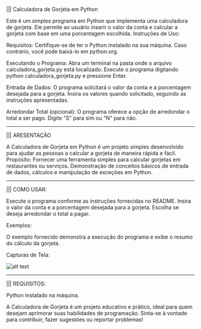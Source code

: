 ||| Calculadora de Gorjeta em Python

Este é um simples programa em Python que implementa uma calculadora de gorjeta. Ele permite ao usuário inserir o valor da conta e calcular a gorjeta com base em uma porcentagem escolhida.
Instruções de Uso:

Requisitos: Certifique-se de ter o Python instalado na sua máquina. Caso contrário, você pode baixá-lo em python.org.

Executando o Programa: Abra um terminal na pasta onde o arquivo calculadora_gorjeta.py está localizado.
Execute o programa digitando python calculadora_gorjeta.py e pressione Enter.

Entrada de Dados: O programa solicitará o valor da conta e a porcentagem desejada para a gorjeta.
Insira os valores quando solicitado, seguindo as instruções apresentadas.

Arredondar Total (opcional): O programa oferece a opção de arredondar o total a ser pago. Digite "S" para sim ou "N" para não.

_______________________________________________________________________


||| ARESENTAÇÃO

A Calculadora de Gorjeta em Python é um projeto simples desenvolvido para ajudar as pessoas a calcular a gorjeta de maneira rápida e fácil.
Propósito: Fornecer uma ferramenta simples para calcular gorjetas em restaurantes ou serviços.
Demonstração de conceitos básicos de entrada de dados, cálculos e manipulação de exceções em Python.

_______________________________________________________________________


||| COMO USAR:

Execute o programa conforme as instruções fornecidas no README.
Insira o valor da conta e a porcentagem desejada para a gorjeta.
Escolha se deseja arredondar o total a pagar.

Exemplos:

O exemplo fornecido demonstra a execução do programa e exibe o resumo do cálculo da gorjeta.

Capturas de Tela:

![alt text](image.png)

_______________________________________________________________________


||| REQUISITOS:

Python instalado na máquina.

A Calculadora de Gorjeta é um projeto educativo e prático, ideal para quem desejam aprimorar suas habilidades de programação. Sinta-se à vontade para contribuir, fazer sugestões ou reportar problemas!
